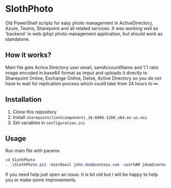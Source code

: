 # SlothPhoto
Old PowerShell scripts for easy photo management in ActiveDirectory, Azure, Teams, Sharepoint and all related services.
It was working well as 'backend' in web (php) photo management application, but should work as standalone.

## How it works?
Main file gets Active Directory user email, samAccountName and 1:1 ratio image encoded in base64 format as imput and uploads it directly to Sharepoint Online, Exchange Online, Delve, Active Directory so you do not have to wait for replication process which could take from 24 hours to ∞.

## Installation
1. Clone this repository
2. Install `sharepointclientcomponents_16-6906-1200_x64-en-us.msi`
3. Set variables in `configuration.ini`

## Usage
Run main file with params
```PowerShell
cd SlothPhoto
. .\SlothPhoto.ps1 -UserEmail john.doe@contoso.com -userSAM jdoe@contoso.corp -base64Photo $base64string
```

If you need help just open an issue. It is bit old but I will be happy to help you or make some improvements.
